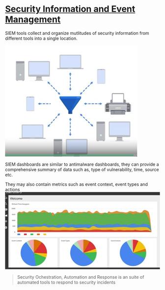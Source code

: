 # [Security Information and Event Management](https://www.coursera.org/learn/manage-security-risks/lecture/ve2c9/logs-and-siem-tools)

SIEM tools collect and organize mutlitudes of security information from different tools into a single location.

![siem](siem.jpg)

SIEM dashboards are similar to antimalware dashboards, they can provide a comprehensive summary of data such as, type of vulnerability, time, source etc.

They may also contain metrics such as event context, event types and actions
![siemdash](siemdash.jpg)

> Security Ochestration, Automation and Response is an suite of automated tools to respond to security incidents